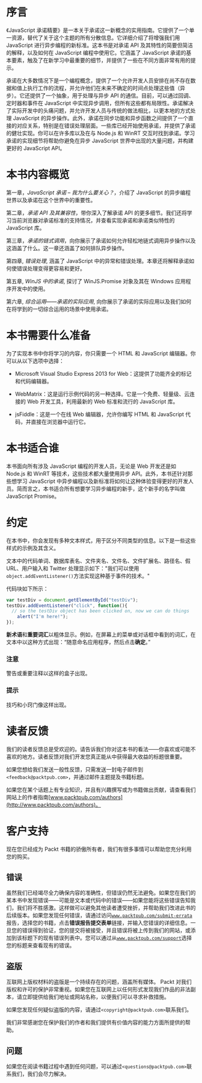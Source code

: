 # 序言

《JavaScript 承诺精要》是一本关于承诺这一新概念的实用指南。它提供了一个单一资源，替代了关于这个主题的所有分散信息。它详细介绍了将增强我们用 JavaScript 进行异步编程的新标准。这本书是对承诺 API 及其特性的简要但简洁的解释，以及如何在 JavaScript 编程中使用它。它涵盖了 JavaScript 承诺的基本要素，触及了在新学习中最重要的细节，并提供了一些在不同方面非常有用的提示。

承诺在大多数情况下是一个编程概念，提供了一个允许开发人员安排在尚不存在数据和值上执行工作的流程，并允许他们在未来不确定的时间点处理这些值（异步）。它还提供了一个抽象，用于处理与异步 API 的通信。目前，可以通过回调、定时器和事件在 JavaScript 中实现异步调用，但所有这些都有局限性。承诺解决了实际开发中的头痛问题，并允许开发人员与传统的做法相比，以更本地的方式处理 JavaScript 的异步操作。此外，承诺在同步功能和异步函数之间提供了一个直接的对应关系，特别是在错误处理层面。一些库已经开始使用承诺，并提供了承诺的健壮实现。你可以在许多库以及在与 Node.js 和 WinRT 交互时找到承诺。学习承诺的实现细节将帮助你避免在异步 JavaScript 世界中出现的大量问题，并构建更好的 JavaScript API。

# 本书内容概览

第一章，*JavaScript 承诺 – 我为什么要关心？*，介绍了 JavaScript 的异步编程世界以及承诺在这个世界中的重要性。

第二章，*承诺 API 及其兼容性*，带你深入了解承诺 API 的更多细节。我们还将学习当前浏览器对承诺标准的支持情况，并查看实现承诺和承诺类似特性的 JavaScript 库。

第三章，*承诺的链式调用*，向你展示了承诺如何允许轻松地链式调用异步操作以及这涵盖了什么。这一章还涵盖了如何排队异步操作。

第四章, *错误处理*, 涵盖了 JavaScript 中的异常和错误处理。本章还将解释承诺如何使错误处理变得更容易和更好。

第五章, *WinJS 中的承诺*, 探讨了 WinJS.Promise 对象及其在 Windows 应用程序开发中的使用。

第六章, *综合运用——承诺的实际应用*, 向你展示了承诺的实际应用以及我们如何在将学到的一切综合运用的场景中使用承诺。

# 本书需要什么准备

为了实现本书中你将学习的内容，你只需要一个 HTML 和 JavaScript 编辑器。你可以从以下选项中选择：

+   Microsoft Visual Studio Express 2013 for Web：这提供了功能齐全的标记和代码编辑器。

+   WebMatrix：这是运行示例代码的另一种选择。它是一个免费、轻量级、云连接的 Web 开发工具，利用最新的 Web 标准和流行的 JavaScript 库。

+   jsFiddle：这是一个在线 Web 编辑器，允许你编写 HTML 和 JavaScript 代码，并直接在浏览器中运行它。

# 本书适合谁

本书面向所有涉及 JavaScript 编程的开发人员，无论是 Web 开发还是如 Node.js 和 WinRT 等技术，这些技术都大量使用异步 API。此外，本书还针对那些想学习 JavaScript 中异步编程以及新标准将如何让这种体验变得更好的开发人员。简而言之，本书适合所有想要学习异步编程的新手，这个新手的名字叫做 JavaScript Promise。

# 约定

在本书中，你会发现有多种文本样式，用于区分不同类型的信息。以下是一些这些样式的示例及其含义。

文本中的代码单词、数据库表名、文件夹名、文件名、文件扩展名、路径名、假 URL、用户输入和 Twitter 处理显示如下："我们可以使用`object.addEventListener()`方法实现这种基于事件的技术。"

代码块如下所示：

```js
var testDiv = document.getElementById("testDiv");
testDiv.addEventListener("click", function(){
  // so the testDiv object has been clicked on, now we can do things
    alert("I'm here!");
});
```

**新术语**和**重要词汇**以粗体显示。例如，在屏幕上的菜单或对话框中看到的词汇，在文本中以这种方式出现：“随意命名应用程序，然后点击**确定**。”

### 注意

警告或重要注释以这样的盒子出现。

### 提示

技巧和小窍门像这样出现。

# 读者反馈

我们的读者反馈总是受欢迎的。请告诉我们你对这本书的看法——你喜欢或可能不喜欢的地方。读者反馈对我们开发您真正能从中获得最大收益的标题很重要。

如果您想给我们发送一般性反馈，只需发送一封电子邮件到`<feedback@packtpub.com>`，并通过邮件主题提及书籍标题。

如果您在某个话题上有专业知识，并且有兴趣撰写或为书籍做出贡献，请查看我们网站上的作者指南[www.packtpub.com/authors](http://www.packtpub.com/authors)。

# 客户支持

现在您已经成为 Packt 书籍的骄傲所有者，我们有很多事情可以帮助您充分利用您的购买。

## 错误

虽然我们已经竭尽全力确保内容的准确性，但错误仍然无法避免。如果您在我们的某本书中发现错误——可能是文本或代码中的错误——如果您能将这些错误告知我们，我们将不胜感激。这样做可以避免其他读者遭受挫折，并帮助我们改进此书的后续版本。如果您发现任何错误，请通过访问[`www.packtpub.com/submit-errata`](http://www.packtpub.com/submit-errata)报告，选择您的书籍，点击**错误报告****提交****表单**链接，并输入您错误的详细信息。一旦您的错误得到验证，您的提交将被接受，并且错误将被上传到我们的网站，或添加到该标题下的现有错误列表中。您可以通过从[`www.packtpub.com/support`](http://www.packtpub.com/support)选择您的标题来查看现有的错误。

## 盗版

互联网上版权材料的盗版是一个持续存在的问题，涵盖所有媒体。 Packt 对我们版权和许可的保护非常重视。如果您在互联网上以任何形式发现我们作品的非法副本，请立即提供给我们地址或网站名称，以便我们可以寻求补救措施。

如果您发现任何疑似盗版的内容，请通过`<copyright@packtpub.com>`联系我们。

我们非常感谢您在保护我们的作者和我们提供有价值内容的能力方面所提供的帮助。

## 问题

如果您在阅读书籍过程中遇到任何问题，可以通过`<questions@packtpub.com>`联系我们，我们会尽力解决。
